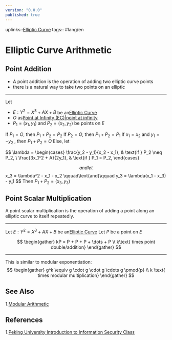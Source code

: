 ```yaml
---
version: "0.0.0"
published: true
---
```

uplinks::[Elliptic Curve](./Elliptic%20Curve.md)
tags:: #lang/en
# Elliptic Curve Arithmetic

## Point Addition
- A point addition is the operation of adding two elliptic curve points
- there is a natural way to take two points on an elliptic

---
Let 
- $E: Y^2 = X^3 + AX + B$ be an[Elliptic Curve](./Elliptic%20Curve.md)
- $O$ as[Point at Infinity (EC)|point at infinity](./Point%20at%20Infinity%20(EC)|point%20a%20infinity.md)
-  $P_1 = (x_1,y_1)$ and $P_2 = (x_2,y_2)$ be points on $E$

If $P_1 = O$, then $P_1 + P_2 = P_2$ 
If $P_2 = O$, then $P_1 + P_2 = P_1$ 
If $x_1 = x_2$ and $y_1 = -y_2$ , then $P_1 + P_2 = O$
Else, let 

$$
\lambda = 
\begin{cases}
  \frac{y_2 - y_1}{x_2 - x_1}, & \text{if } P_2 \neq P_2, \\
  \frac{3x_1^2 + A}{2y_1}, & \text{if } P_1 = P_2,
\end{cases}

$$
and let 
$$
x_3 = \lambda^2 - x_1 - x_2 \qquad\text{and}\qquad y_3 = \lambda(x_1 - x_3) - y_1
$$
Then $P_1 + P_2 = (x_3,y_3)$

## Point Scalar Multiplication
A point scalar multiplication is the operation of adding a point along an elliptic curve to itself repeatedly.

---
Let $E: Y^2 = X^3 + AX + B$ be an[Elliptic Curve](./Elliptic%20Curve.md)
Let $P$ be a point on $E$

$$
\begin{gather}
kP = P + P + P +  \dots + P \\
k\text{ times point double/addition}
\end{gather}
$$

---
This is similar to modular exponentiation:
$$
\begin{gather}
g^k \equiv g \cdot g \cdot g \cdots g \pmod{p} \\
k \text{ times modular multiplication}
\end{gather}
$$

## See Also
1.[Modular Arithmetic](./Modular%20Arithmetic.md)

## References
1.[Peking University Introduction to Information Security Class](./Peking%20University%20Introduction%20to%20Information%20Security%20Class.md)